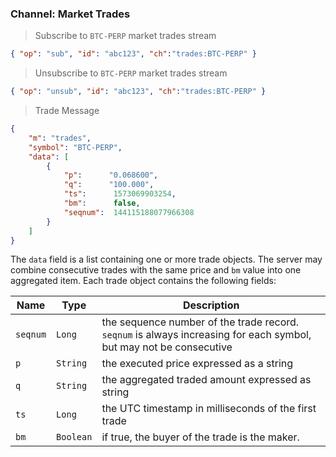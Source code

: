### Channel: Market Trades

> Subscribe to `BTC-PERP` market trades stream

```json
{ "op": "sub", "id": "abc123", "ch":"trades:BTC-PERP" }
```

> Unsubscribe to `BTC-PERP` market trades stream

```json
{ "op": "unsub", "id": "abc123", "ch":"trades:BTC-PERP" }
```

> Trade Message 

```json
{
    "m": "trades",
    "symbol": "BTC-PERP",
    "data": [
        {
            "p":      "0.068600",
            "q":      "100.000",
            "ts":      1573069903254,
            "bm":      false,
            "seqnum":  144115188077966308
        }
    ]
}
```

The `data` field is a list containing one or more trade objects. The server may combine consecutive trades with the same price and `bm` 
value into one aggregated item. Each trade object contains the following fields:

 Name     | Type       | Description                                                                                    
--------- | ---------- | ---------------------------------------------------------------------------------------------- 
 `seqnum` | `Long`     | the sequence number of the trade record. `seqnum` is always increasing for each symbol, but may not be consecutive 
 `p`      | `String`   | the executed price expressed as a string                                                       
 `q`      | `String`   | the aggregated traded amount expressed as string                                               
 `ts`     | `Long`     | the UTC timestamp in milliseconds of the first trade                                           
 `bm`     | `Boolean`  | if true, the buyer of the trade is the maker.


 